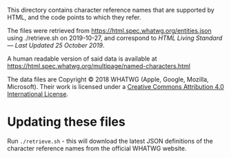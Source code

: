 This directory contains character reference names
that are supported by HTML, and the code points
to which they refer.

The files were retrieved from https://html.spec.whatwg.org/entities.json
using ./retrieve.sh on 2019-10-27, and correspond to
*HTML Living Standard — Last Updated 25 October 2019*.

A human readable version of said data is available at
https://html.spec.whatwg.org/multipage/named-characters.html

The data files are Copyright © 2018 WHATWG (Apple, Google, Mozilla, Microsoft).
Their work is licensed under a [Creative Commons Attribution 4.0 International License](https://creativecommons.org/licenses/by/4.0/).

# Updating these files

Run `./retrieve.sh` - this will download the latest JSON
definitions of the character reference names from the
official WHATWG website.

